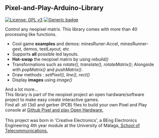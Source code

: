 ## Pixel-and-Play-Arduino-Library

[![License: GPL v3](https://img.shields.io/badge/License-GPLv3-blue.svg)](https://www.gnu.org/licenses/gpl-3.0) [![Generic badge](https://img.shields.io/badge/Release-1.1.0-green.svg)](https://github.com/ramonheras/Pixel-and-Play-Arduino-Library)

Control any neopixel matrix. This library comes with more than 40 processing like functions.
</br>
<ul>
<li>Cool game <b>examples</b> and demos: minesRuner-Accel, minesRunner-gest, demos, testLayout, etc</li>
<li>Supports <b>all</b> possible led layouts.</li>
<li><b>Hot-swap</b> the neopixel matrix by using <i>rebuild()</i> </li>
<li>Transformations such as <i>rotate(), translate(), rotateMatrix()</i>; Alongside with <i>popMatrix()</i> and <i>pushMatrix()</i>. </li>
<li>Draw methods : <i>setPixel(), line(), rect()</i> </li>
<li>Display <b>images</b> using <i>image()</i></li>
</ul>
And a lot more...
</br>
This library is part of the neopixel project an open hardware/software project to make easy create interactive games.
</br>
Find all .stl (3d) and gerber (PCB) files to build your own Pixel and Play console at <a href="https://github.com/ramonheras/Pixel-and-Play-Open-Hardware">Github Pixel and play Open Hardware.</a> 
</br>
</br>
This project was born in 'Creative Electronics', a BEng Electronics Engineering 4th year module at the University of Málaga,<a href="https://www.uma.es/etsi-de-telecomunicacion/"> School of Telecommunications.</a>
